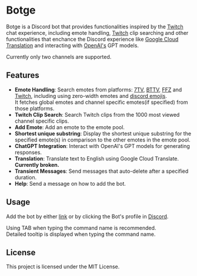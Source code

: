 # Botge

Botge is a Discord bot that provides functionalities inspired by the [Twitch](https://www.twitch.tv) chat experience, including emote handling, [Twitch](https://www.twitch.tv) clip searching and other functionalities that enchance the Discord experience like [Google Cloud Translation](https://cloud.google.com/translate) and interacting with [OpenAI's](https://openai.com) GPT models.

Currently only two channels are supported.

## Features

- **Emote Handling**:  Search emotes from platforms: [7TV](https://7tv.app), [BTTV](https://betterttv.com), [FFZ](https://www.frankerfacez.com) and [Twitch](https://www.twitch.tv), including using zero-width emotes and [discord emojis](https://github.com/jdecked/twemoji).\
It fetches global emotes and channel specific emotes(if specified) from those platforms.
- **Twitch Clip Search**: Search Twitch clips from the 1000 most viewed channel specific clips.
- **Add Emote**: Add an emote to the emote pool.
- **Shortest unique substring**: Display the shortest unique substring for the specified emote(s) in comparison to the other emotes in the emote pool.
- **ChatGPT Integration**: Interact with OpenAI's GPT models for generating responses.
- **Translation**: Translate text to English using Google Cloud Translate. **Currently broken.**
- **Transient Messages**: Send messages that auto-delete after a specified duration.
- **Help**: Send a message on how to add the bot.

## Usage

Add the bot by either [link](https://discord.com/oauth2/authorize?client_id=1298983961992757328) or by clicking the Bot's profile in [Discord](https://discord.com).

Using TAB when typing the command name is recommended.\
Detailed tooltip is displayed when typing the command name.

## License

This project is licensed under the MIT License.